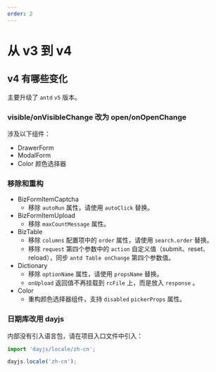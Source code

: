 ```yaml
---
order: 2
---
```


# 从 v3 到 v4

## v4 有哪些变化

主要升级了 `antd` `v5` 版本。

### visible/onVisibleChange 改为 open/onOpenChange

涉及以下组件：

- DrawerForm
- ModalForm
- Color 颜色选择器

### 移除和重构

- BizFormItemCaptcha
  - 移除 `autoRun` 属性，请使用 `autoClick` 替换。
- BizFormItemUpload
  - 移除 `maxCountMessage` 属性。
- BizTable
  - 移除 `columns` 配置项中的 `order` 属性，请使用 `search.order` 替换。
  - 移除 `request` 第四个参数中的 `action` 自定义值（submit、reset、reload），同步 `antd Table onChange` 第四个参数值。
- Dictionary
  - 移除 `optionName` 属性，请使用 `propsName` 替换。
  - `onUpload` 返回值不再挂载到 `rcFile` 上，而是放入 `response` 。
- Color
  - 重构颜色选择器组件，支持 `disabled` `pickerProps` 属性。

### 日期库改用 dayjs

内部没有引入语言包，请在项目入口文件中引入：

```typescript
import 'dayjs/locale/zh-cn';

dayjs.locale('zh-cn');
```
